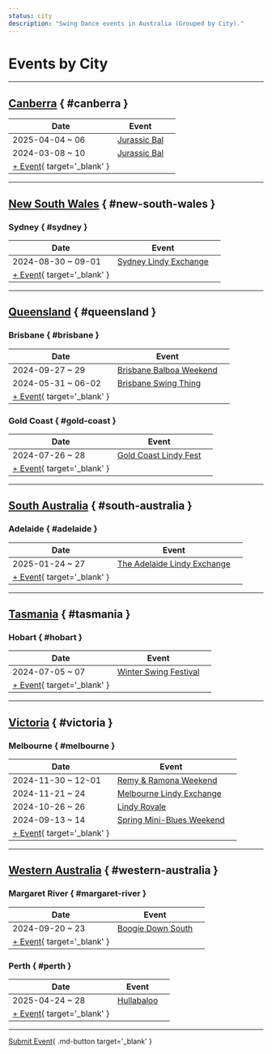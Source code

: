 ```yaml
---
status: city
description: "Swing Dance events in Australia (Grouped by City)."
---
```


# Events by City

---

## <a id=canberra></a>[Canberra](#canberra) { #canberra }

| Date | Event | |
| --- | --- | --- |
| 2025-04-04 ~ 06 | [Jurassic Bal](jurassic-bal-2025.md) |  |
| 2024-03-08 ~ 10 | [Jurassic Bal](jurassic-bal-2024.md) |  |
| [+ Event](https://github.com/swingdance/events/issues/new?assignees=&labels=add+event&projects=&template=02-add_entity.yml&title=%5B2024%2Fen_AU%5D%20%3CName%3E&region=en_AU&province=Canberra&city=Canberra&org_id=&date_starts=2024-&date_ends=2024-){ target='_blank' }

---

## <a id=new-south-wales></a>[New South Wales](#new-south-wales) { #new-south-wales }

### <a id=sydney></a>Sydney { #sydney }

| Date | Event | |
| --- | --- | --- |
| 2024-08-30 ~ 09-01 | [Sydney Lindy Exchange](sydney-lindy-exchange-2024.md) |  |
| [+ Event](https://github.com/swingdance/events/issues/new?assignees=&labels=add+event&projects=&template=02-add_entity.yml&title=%5B2024%2Fen_AU%5D%20%3CName%3E&region=en_AU&province=New%20South%20Wales&city=Sydney&org_id=&date_starts=2024-&date_ends=2024-){ target='_blank' }

---

## <a id=queensland></a>[Queensland](#queensland) { #queensland }

### <a id=brisbane></a>Brisbane { #brisbane }

| Date | Event | |
| --- | --- | --- |
| 2024-09-27 ~ 29 | [Brisbane Balboa Weekend](brisbane-balboa-weekend-2024.md) |  |
| 2024-05-31 ~ 06-02 | [Brisbane Swing Thing](brisbane-swing-thing-2024.md) |  |
| [+ Event](https://github.com/swingdance/events/issues/new?assignees=&labels=add+event&projects=&template=02-add_entity.yml&title=%5B2024%2Fen_AU%5D%20%3CName%3E&region=en_AU&province=Queensland&city=Brisbane&org_id=&date_starts=2024-&date_ends=2024-){ target='_blank' }

### <a id=gold-coast></a>Gold Coast { #gold-coast }

| Date | Event | |
| --- | --- | --- |
| 2024-07-26 ~ 28 | [Gold Coast Lindy Fest](gold-coast-lindy-fest-2024.md) |  |
| [+ Event](https://github.com/swingdance/events/issues/new?assignees=&labels=add+event&projects=&template=02-add_entity.yml&title=%5B2024%2Fen_AU%5D%20%3CName%3E&region=en_AU&province=Queensland&city=Gold%20Coast&org_id=&date_starts=2024-&date_ends=2024-){ target='_blank' }

---

## <a id=south-australia></a>[South Australia](#south-australia) { #south-australia }

### <a id=adelaide></a>Adelaide { #adelaide }

| Date | Event | |
| --- | --- | --- |
| 2025-01-24 ~ 27 | [The Adelaide Lindy Exchange](the-adelaide-lindy-exchange-2025.md) |  |
| [+ Event](https://github.com/swingdance/events/issues/new?assignees=&labels=add+event&projects=&template=02-add_entity.yml&title=%5B2024%2Fen_AU%5D%20%3CName%3E&region=en_AU&province=South%20Australia&city=Adelaide&org_id=&date_starts=2024-&date_ends=2024-){ target='_blank' }

---

## <a id=tasmania></a>[Tasmania](#tasmania) { #tasmania }

### <a id=hobart></a>Hobart { #hobart }

| Date | Event | |
| --- | --- | --- |
| 2024-07-05 ~ 07 | [Winter Swing Festival](winter-swing-festival-2024.md) |  |
| [+ Event](https://github.com/swingdance/events/issues/new?assignees=&labels=add+event&projects=&template=02-add_entity.yml&title=%5B2024%2Fen_AU%5D%20%3CName%3E&region=en_AU&province=Tasmania&city=Hobart&org_id=&date_starts=2024-&date_ends=2024-){ target='_blank' }

---

## <a id=victoria></a>[Victoria](#victoria) { #victoria }

### <a id=melbourne></a>Melbourne { #melbourne }

| Date | Event | |
| --- | --- | --- |
| 2024-11-30 ~ 12-01 | [Remy & Ramona Weekend](remy-n-ramona-weekend-2024.md) |  |
| 2024-11-21 ~ 24 | [Melbourne Lindy Exchange](melbourne-lindy-exchange-2024.md) |  |
| 2024-10-26 ~ 26 | [Lindy Rovale](lindy-rovale-2024.md) |  |
| 2024-09-13 ~ 14 | [Spring Mini-Blues Weekend](spring-mini-blues-weekend-2024.md) |  |
| [+ Event](https://github.com/swingdance/events/issues/new?assignees=&labels=add+event&projects=&template=02-add_entity.yml&title=%5B2024%2Fen_AU%5D%20%3CName%3E&region=en_AU&province=Victoria&city=Melbourne&org_id=&date_starts=2024-&date_ends=2024-){ target='_blank' }

---

## <a id=western-australia></a>[Western Australia](#western-australia) { #western-australia }

### <a id=margaret-river></a>Margaret River { #margaret-river }

| Date | Event | |
| --- | --- | --- |
| 2024-09-20 ~ 23 | [Boogie Down South](boogie-down-south-2024.md) |  |
| [+ Event](https://github.com/swingdance/events/issues/new?assignees=&labels=add+event&projects=&template=02-add_entity.yml&title=%5B2024%2Fen_AU%5D%20%3CName%3E&region=en_AU&province=Western%20Australia&city=Margaret%20River&org_id=&date_starts=2024-&date_ends=2024-){ target='_blank' }

### <a id=perth></a>Perth { #perth }

| Date | Event | |
| --- | --- | --- |
| 2025-04-24 ~ 28 | [Hullabaloo](hullabaloo-2025.md) |  |
| [+ Event](https://github.com/swingdance/events/issues/new?assignees=&labels=add+event&projects=&template=02-add_entity.yml&title=%5B2024%2Fen_AU%5D%20%3CName%3E&region=en_AU&province=Western%20Australia&city=Perth&org_id=&date_starts=2024-&date_ends=2024-){ target='_blank' }

---

[Submit Event](https://github.com/swingdance/events/issues/new?assignees=&labels=add+event&projects=&template=02-add_entity.yml&title=%5Ben_AU%5D%20%3CName%3E&region=en_AU&province=&city=&org_id=2024){ .md-button target='_blank' }
